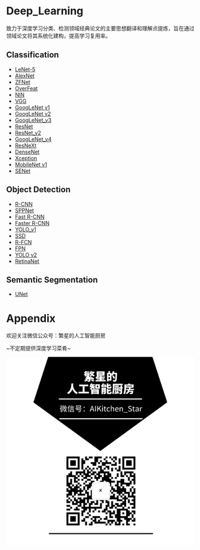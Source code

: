 # Deep_Learning
致力于深度学习分类、检测领域经典论文的主要思想翻译和理解点提炼，旨在通过领域论文将其系统化建构，提高学习复用率。



## Classification

* [LeNet-5](/Classification/LeNet-5/LeNet-5.md)
* [AlexNet](/Classification/AlexNet/AlexNet.md)
* [ZFNet](/Classification/ZFNet/ZFNet.md)
* [OverFeat](Classification/OverFeat/OverFeat.md)
* [NIN](Classification/NIN/NIN.md)
* [VGG](/Classification/VGG/VGG.md)
* [GoogLeNet v1](/Classification/GoogLeNet_v1/GoogLeNet_v1.md)
* [GoogLeNet v2](/Classification/GoogLeNet_v2/GoogLeNet_v2.md)
* [GoogLeNet_v3](/Classification/GoogLeNet_v3/GoogLeNet_v3.md)
* [ResNet](/Classification/ResNet/ResNet.md)
* [ResNet_v2](/Classification/ResNet_v2/ResNet_v2.md)
* [GoogLeNet_v4](/Classification/GoogLeNet_v4/GoogLeNet_v4.md)
* [ResNeXt](/Classification/ResNeXt/ResNeXt.md)
* [DenseNet](/Classification/DenseNet/DenseNet.md)
* [Xception](/Classification/Xception/Xception.md)
* [MobileNet v1](/Classification/MobileNet_v1/MobileNet_v1.md)
* [SENet](/Classification/SENet/SENet.md)



## Object Detection

* [R-CNN](/Object_Detection/R-CNN/R-CNN.md)
* [SPPNet](/Object_Detection/SPPNet/SPPNet.md)
* [Fast R-CNN](/Object_Detection/Fast_R-CNN/Fast_R-CNN.md)
* [Faster R-CNN](/Object_Detection/Faster_R-CNN/Faster_R-CNN.md)
* [YOLO_v1](/Object_Detection/YOLO_v1/YOLO_v1.md)
* [SSD](/Object_Detection/SSD/SSD.md)
* [R-FCN](/Object_Detection/R-FCN/R-FCN.md)
* [FPN](/Object_Detection/FPN/FPN.md)
* [YOLO v2](/Object_Detection/YOLO_v2/YOLO_v2.md)
* [RetinaNet](/Object_Detection/RetinaNet/RetinaNet.md)



## Semantic Segmentation

* [UNet](/Semantic_Segmentation/)



# Appendix

欢迎关注微信公众号：繁星的人工智能厨房

\~不定期提供深度学习菜肴\~

![微信公众号二维码](images/微信公众号二维码.png)

